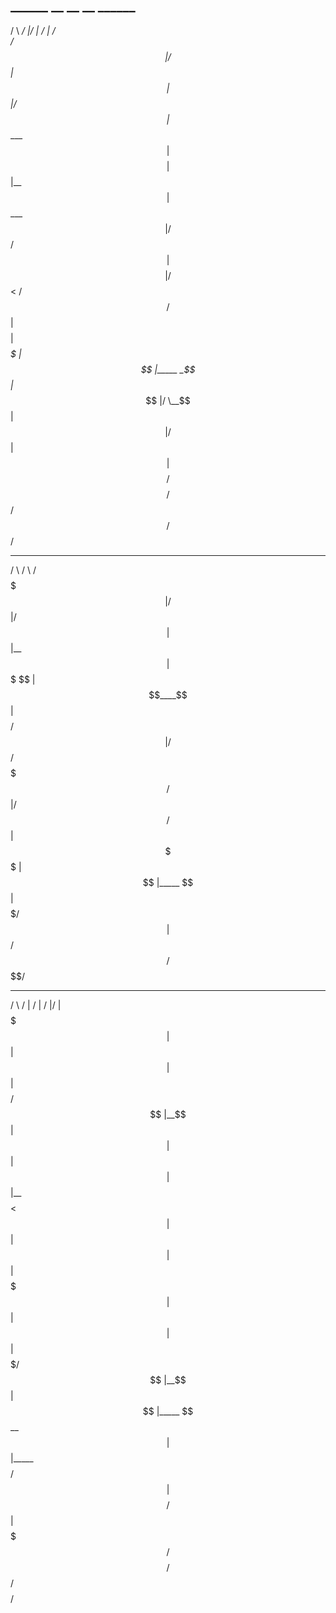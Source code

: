 ## ______     __  __    __   ______
 /      \  _/  |/  |  /  | /      \
/$$$$$$  |/ $$ |$$ |  $$ |/$$$$$$  |
$$____$$ |$$$$ |$$ |__$$ |$$ ___$$ |
 /    $$/   $$ |$$    $$ |  /   $$<
/$$$$$$/    $$ |$$$$$$$$ | _$$$$$  |
$$ |_____  _$$ |_     $$ |/  \__$$ |
$$       |/ $$   |    $$ |$$    $$/
$$$$$$$$/ $$$$$$/     $$/  $$$$$$/



 _______    ______    ______
/       \  /      \  /      \
$$$$$$$  |/$$$$$$  |/$$$$$$  |
$$ |__$$ |$$$  \$$ |$$____$$ |
$$    $$/ $$$$  $$ | /    $$/
$$$$$$$/  $$ $$ $$ |/$$$$$$/
$$ |      $$ \$$$$ |$$ |_____
$$ |      $$   $$$/ $$       |
$$/        $$$$$$/  $$$$$$$$/



 _______   __        __    __  ________
/       \ /  |      /  |  /  |/        |
$$$$$$$  |$$ |      $$ |  $$ |$$$$$$$$/
$$ |__$$ |$$ |      $$ |  $$ |$$ |__
$$    $$< $$ |      $$ |  $$ |$$    |
$$$$$$$  |$$ |      $$ |  $$ |$$$$$/
$$ |__$$ |$$ |_____ $$ \__$$ |$$ |_____
$$    $$/ $$       |$$    $$/ $$       |
$$$$$$$/  $$$$$$$$/  $$$$$$/  $$$$$$$$/


                     
